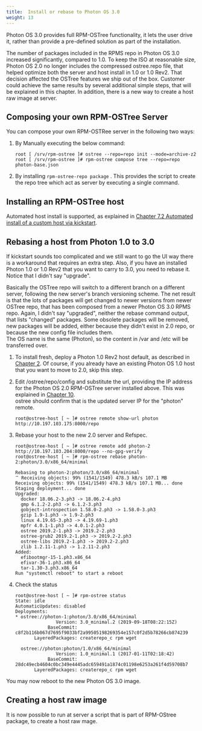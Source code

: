 ```yaml
---
title:  Install or rebase to Photon OS 3.0
weight: 13
---
```


Photon OS 3.0 provides full RPM-OSTree functionality, it lets the user drive it, rather than provide a pre-defined solution as part of the installation.  

The number of packages included in the RPMS repo in Photon OS 3.0 increased significantly, compared to 1.0. To keep the ISO at reasonable size, Photon OS 2.0 no longer includes the compressed ostree.repo file, that helped optimize both the server and host install in 1.0 or 1.0 Rev2. That decision affected the OSTree features we ship out of the box. Customer could achieve the same results by several additional simple steps, that will be explained in this chapter. In addition, there is a new way to create a host raw image at server.

## Composing your own RPM-OSTree Server

You can compose your own RPM-OSTRee server in the following two ways:

1. By Manually executing the below command:
    ```
    root [ /srv/rpm-ostree ]# ostree --repo=repo init --mode=archive-z2
    root [ /srv/rpm-ostree ]# rpm-ostree compose tree --repo=repo photon-base.json
    ```

2. By installing `rpm-ostree-repo package` . This provides the script to create the repo tree which act as server by executing a single command.

## Installing an RPM-OSTree host

Automated host install is supported, as explained in [Chapter 7.2 Automated install of a custom host via kickstart](../installing-a-host-against-custom-server-repository/#automated-install-of-a-custom-host-via-kickstart).  

## Rebasing a host from Photon 1.0 to 3.0

If kickstart sounds too complicated and we still want to go the UI way there is a workaround that requires an extra step. Also, if you have an installed Photon 1.0 or 1.0 Rev2 that you want to carry to 3.0, you need to rebase it. Notice that I didn't say "upgrade".   

Basically the OSTree repo will switch to a different branch on a different server, following the new server's branch versioning scheme. The net result is that the lots of packages will get changed to newer versions from newer OSTree repo, that has been composed from a newer Photon OS 3.0 RPMS repo. Again, I didn't say "upgraded", neither the rebase command output, that lists "changed" packages. Some obsolete packages will be removed, new packages will be added, either because they didn't exist in 2.0 repo, or because the new config file includes them.  
The OS name is the same (Photon), so the content in /var and /etc will be transferred over.

1. To install fresh, deploy a Photon 1.0 Rev2 host default, as described in [Chapter 2](../installing-a-host-against-default-server-repository/). Of course, if you already have an existing Photon OS 1.0 host that you want to move to 2.0, skip this step.
2. Edit /ostree/repo/config and substitute the url, providing the IP address for the Photon OS 2.0 RPM-OSTree server installed above. This was explained in [Chapter 10](../remotes/#switching-repositories).  
ostree should confirm that is the updated server IP for the "photon" remote.
    ```
    root@ostree-host [ ~ ]# ostree remote show-url photon
    http://10.197.103.175:8000/repo
    ```
3. Rebase your host to the new 2.0 server and Refspec.

    ```
    root@ostree-host [ ~ ]# ostree remote add photon-2 http://10.197.103.204:8000/repo --no-gpg-verify
    root@ostree-host [ ~ ]# rpm-ostree rebase photon-2:photon/3.0/x86_64/minimal
    
    Rebasing to photon-2:photon/3.0/x86_64/minimal
    ⠉ Receiving objects: 99% (1541/1549) 478.3 kB/s 107.1 MB
    Receiving objects: 99% (1541/1549) 478.3 kB/s 107.1 MB... done
    Staging deployment... done
    Upgraded:
      docker 18.06.2-3.ph3 -> 18.06.2-4.ph3
      gmp 6.1.2-2.ph3 -> 6.1.2-3.ph3
      gobject-introspection 1.58.0-2.ph3 -> 1.58.0-3.ph3
      gzip 1.9-1.ph3 -> 1.9-2.ph3
      linux 4.19.65-3.ph3 -> 4.19.69-1.ph3
      mpfr 4.0.1-1.ph3 -> 4.0.1-2.ph3
      ostree 2019.2-1.ph3 -> 2019.2-2.ph3
      ostree-grub2 2019.2-1.ph3 -> 2019.2-2.ph3
      ostree-libs 2019.2-1.ph3 -> 2019.2-2.ph3
      zlib 1.2.11-1.ph3 -> 1.2.11-2.ph3
    Added:
      efibootmgr-15-1.ph3.x86_64
      efivar-36-1.ph3.x86_64
      tar-1.30-3.ph3.x86_64
    Run "systemctl reboot" to start a reboot
    ```
1. Check the status

    ```
    root@ostree-host [ ~ ]# rpm-ostree status
    State: idle
    AutomaticUpdates: disabled
    Deployments:
    * ostree://photon-1:photon/3.0/x86_64/minimal
                   Version: 3.0_minimal.2 (2019-09-18T08:22:15Z)
                BaseCommit: c8f2b116b067d7695f9033bf2a99505198269354e157c0f2d5b78266cb874239
           LayeredPackages: createrepo_c rpm wget

      ostree://photon:photon/1.0/x86_64/minimal
                   Version: 1.0_minimal.1 (2017-01-11T02:18:42)
                BaseCommit: 28dc49ecb4604c0bc349e4445adc659491a1874c01198e6253a261f4d59708b7
           LayeredPackages: createrepo_c rpm wget
    ```

You may now reboot to the new Photon OS 3.0 image.

## Creating a host raw image
It is now possible to run at server a script that is part of RPM-OStree package, to create a host raw mage.
